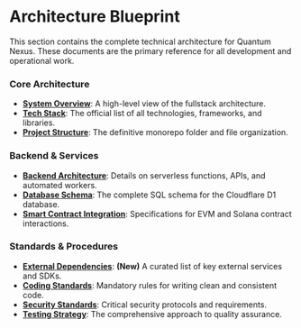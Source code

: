# Architecture Blueprint

This section contains the complete technical architecture for Quantum Nexus. These documents are the primary reference for all development and operational work.

### Core Architecture
-   [**System Overview**](./system-overview.md): A high-level view of the fullstack architecture.
-   [**Tech Stack**](./tech-stack.md): The official list of all technologies, frameworks, and libraries.
-   [**Project Structure**](./project-structure.md): The definitive monorepo folder and file organization.

### Backend & Services
-   [**Backend Architecture**](./backend-architecture.md): Details on serverless functions, APIs, and automated workers.
-   [**Database Schema**](./database-schema.md): The complete SQL schema for the Cloudflare D1 database.
-   [**Smart Contract Integration**](./smart-contract-integration.md): Specifications for EVM and Solana contract interactions.

### Standards & Procedures
-   [**External Dependencies**](./external-dependencies.md): **(New)** A curated list of key external services and SDKs.
-   [**Coding Standards**](./coding-standards.md): Mandatory rules for writing clean and consistent code.
-   [**Security Standards**](./security-standards.md): Critical security protocols and requirements.
-   [**Testing Strategy**](./testing-strategy.md): The comprehensive approach to quality assurance.

